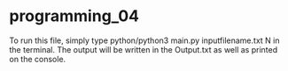 # programming_04
To run this file, simply type python/python3 main.py inputfilename.txt N in the terminal.
The output will be written in the Output.txt as well as printed on the console.
